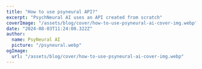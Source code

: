 ```yaml
---
title: "How to use psyneural API?"
excerpt: "PsychNeural AI uses an API created from scratch"
coverImage: "/assets/blog/cover/how-to-use-psyneural-ai-cover-img.webp"
date: "2024-08-03T11:24:00.322Z"
author:
  name: PsyNeural AI
  picture: "/psyneural.webp"
ogImage:
  url: "/assets/blog/cover/how-to-use-psyneural-ai-cover-img.webp"
---
```

